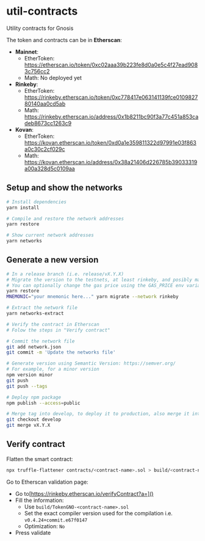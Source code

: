 # util-contracts
Utility contracts for Gnosis

The token and contracts can be in **Etherscan**:

* **Mainnet**: 
  * EtherToken: https://etherscan.io/token/0xc02aaa39b223fe8d0a0e5c4f27ead9083c756cc2
  * Math: No deployed yet
* **Rinkeby**: 
  * EtherToken: https://rinkeby.etherscan.io/token/0xc778417e063141139fce010982780140aa0cd5ab
  * Math: https://rinkeby.etherscan.io/address/0x1b8211bc90f3a77c451a853cadeb8673cc1263c9
* **Kovan**:
  * EtherToken: https://kovan.etherscan.io/token/0xd0a1e359811322d97991e03f863a0c30c2cf029c
  * Math: https://kovan.etherscan.io/address/0x38a21406d226785b39033319a00a328d5c0109aa


## Setup and show the networks
```bash
# Install dependencies
yarn install

# Compile and restore the network addresses
yarn restore

# Show current network addresses
yarn networks
```

## Generate a new version
```bash
# In a release branch (i.e. release/vX.Y.X)
# Migrate the version to the testnets, at least rinkeby, and posibly mainnet
# You can optionally change the gas price using the GAS_PRICE env variable
yarn restore
MNEMONIC="your mnemonic here..." yarn migrate --network rinkeby

# Extract the network file
yarn networks-extract

# Verify the contract in Etherscan
# Folow the steps in "Verify contract"

# Commit the network file
git add network.json
git commit -m 'Update the networks file'

# Generate version using Semantic Version: https://semver.org/
# For example, for a minor version
npm version minor
git push
git push --tags

# Deploy npm package
npm publish --access=public

# Merge tag into develop, to deploy it to production, also merge it into master
git checkout develop
git merge vX.Y.X
```

## Verify contract
Flatten the smart contract:
```bash
npx truffle-flattener contracts/<contract-name>.sol > build/<contract-name>-EtherScan.sol
```

Go to Etherscan validation page:
* Go to[https://rinkeby.etherscan.io/verifyContract?a=]()
* Fill the information:
  * Use `build/TokenGNO-<contract-name>.sol`
  * Set the exact compiler version used for the compilation i.e. `v0.4.24+commit.e67f0147`
  * Optimization: `No`
* Press validate
